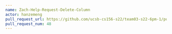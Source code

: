 ```yaml
---
name: Zach-Help-Request-Delete-Column
actor: hanzemeng
pull_request_url: https://github.com/ucsb-cs156-s22/team03-s22-6pm-1/pull/48
pull_request_num: 48
---
```

